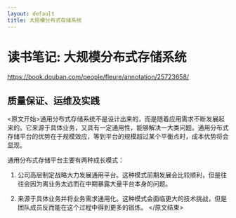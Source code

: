 ```yaml
---
layout: default
title: 大规模分布式存储系统
---
```


# 读书笔记: 大规模分布式存储系统

<https://book.douban.com/people/fleure/annotation/25723658/>
## 质量保证、运维及实践

<原文开始>通用分布式存储系统不是设计出来的，而是随着应用需求不断发展起来的。它来源于具体业务，又具有一定通用性，能够解决一大类问题。通用分布式存储平台的优势在于规模效应，等到平台的规模超过某个平衡点时，成本优势将会显现。

通用分布式存储平台主要有两种成长模式：

1. 公司高层制定战略大力发展通用平台。这种模式前期发展会比较顺利，但是往往会因为离业务太远而在中期暴露大量平台本身的问题。

2. 来源于具体业务并将业务需求通用化。这种模式会面临更大的技术挑战，但是团队成员反而能在这个过程中得到更多的锻炼。
</原文结束>